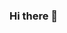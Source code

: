 ### Hi there 👋

<!--
**shanemaughn/ShaneMaughn** is a ✨ _special_ ✨ repository because its `README.md` (this file) appears on your GitHub profile.

Here are some ideas to get you started:

- 🔭 I’m currently working on ...
- 🌱 I’m currently learning ...
- 👯 I’m looking to collaborate on ...
- 🤔 I’m looking for help with ...
- 💬 Ask me about ...
- 📫 How to reach me: sdm2182@columbia.edu
- 😄 Pronouns: he/him/his
- ⚡ Fun fact: I'm also really into visual art like graphite digital drawing
-->
